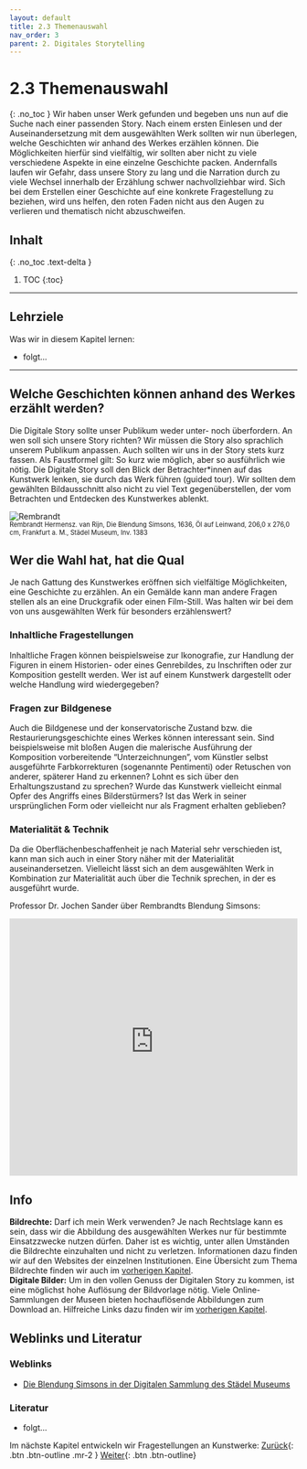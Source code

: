 ```yaml
---
layout: default
title: 2.3 Themenauswahl
nav_order: 3
parent: 2. Digitales Storytelling
---
```

# 2.3 Themenauswahl
{: .no_toc }
Wir haben unser Werk gefunden und begeben uns nun auf die Suche nach einer passenden Story. Nach einem ersten Einlesen und der Auseinandersetzung mit dem ausgewählten Werk sollten wir nun überlegen, welche Geschichten wir anhand des Werkes erzählen können. Die Möglichkeiten hierfür sind vielfältig, wir sollten aber nicht zu viele verschiedene Aspekte in eine einzelne Geschichte packen. Andernfalls laufen wir Gefahr, dass unsere Story zu lang und die Narration durch zu viele Wechsel innerhalb der Erzählung schwer nachvollziehbar wird. Sich bei dem Erstellen einer Geschichte auf eine konkrete Fragestellung zu beziehen, wird uns helfen, den roten Faden nicht aus den Augen zu verlieren und thematisch nicht abzuschweifen. 

## Inhalt
{: .no_toc .text-delta }

1. TOC
{:toc}

---

## Lehrziele
Was wir in diesem Kapitel lernen:
- folgt...

---

## Welche Geschichten können anhand des Werkes erzählt werden?
Die Digitale Story sollte unser Publikum weder unter- noch überfordern. An wen soll sich unsere Story richten? Wir müssen die Story also sprachlich unserem Publikum anpassen. Auch sollten wir uns in der Story stets kurz fassen. Als Faustformel gilt: So kurz wie möglich, aber so ausführlich wie nötig. Die Digitale Story soll den Blick der Betrachter*innen auf das Kunstwerk lenken, sie durch das Werk führen (guided tour). Wir sollten dem gewählten Bildausschnitt also nicht zu viel Text gegenüberstellen, der vom Betrachten und Entdecken des Kunstwerkes ablenkt. 

![Rembrandt](https://cdn.lesliepzimmermann.de/storytelling/2-3-1_Rembrandt.jpg) 
<p style="font-size: 0.8em; margin-top:-15px;">Rembrandt Hermensz. van Rijn, Die Blendung Simsons, 1636, Öl auf Leinwand, 206,0 x 276,0 cm, Frankfurt a. M., Städel Museum, Inv. 1383</p>

## Wer die Wahl hat, hat die Qual
Je nach Gattung des Kunstwerkes eröffnen sich vielfältige Möglichkeiten, eine Geschichte zu erzählen. An ein Gemälde kann man andere Fragen stellen als an eine Druckgrafik oder einen Film-Still. Was halten wir bei dem von uns ausgewählten Werk für besonders erzählenswert?

### Inhaltliche Fragestellungen
Inhaltliche Fragen können beispielsweise zur Ikonografie, zur Handlung der Figuren in einem Historien- oder eines Genrebildes, zu Inschriften oder zur Komposition gestellt werden. Wer ist auf einem Kunstwerk dargestellt oder welche Handlung wird wiedergegeben?

### Fragen zur Bildgenese
Auch die Bildgenese und der konservatorische Zustand bzw. die Restaurierungsgeschichte eines Werkes können interessant sein. Sind beispielsweise mit bloßen Augen die malerische Ausführung der Komposition vorbereitende “Unterzeichnungen”, vom Künstler selbst ausgeführte Farbkorrekturen (sogenannte Pentimenti) oder Retuschen von anderer, späterer Hand zu erkennen? Lohnt es sich über den Erhaltungszustand zu sprechen? Wurde das Kunstwerk vielleicht einmal Opfer des Angriffs eines Bilderstürmers? Ist das Werk in seiner ursprünglichen Form oder vielleicht nur als Fragment erhalten geblieben?

### Materialität & Technik
Da die Oberflächenbeschaffenheit je nach Material sehr verschieden ist, kann man sich auch in einer Story näher mit der Materialität auseinandersetzen. Vielleicht lässt sich an dem ausgewählten Werk in Kombination zur Materialität auch über die Technik sprechen, in der es ausgeführt wurde.

Professor Dr. Jochen Sander über Rembrandts Blendung Simsons:
<iframe width="100%" height="450" src="https://www.youtube-nocookie.com/embed/hcL-8dSQDgk" frameborder="0" allow="accelerometer; autoplay; encrypted-media; gyroscope; picture-in-picture" allowfullscreen></iframe>

## Info
**Bildrechte:** Darf ich mein Werk verwenden?
Je nach Rechtslage kann es sein, dass wir die Abbildung des ausgewählten Werkes nur für bestimmte Einsatzzwecke nutzen dürfen. Daher ist es wichtig, unter allen Umständen die Bildrechte einzuhalten und nicht zu verletzen. Informationen dazu finden wir auf den Websites der einzelnen Institutionen. Eine Übersicht zum Thema Bildrechte finden wir auch im [vorherigen Kapitel](https://leszimmermann.github.io/digitales-storytelling/workshop/digitales-storytelling/werkauswahl/).  
**Digitale Bilder:** Um in den vollen Genuss der Digitalen Story zu kommen, ist eine möglichst hohe Auflösung der Bildvorlage nötig. Viele Online-Sammlungen der Museen bieten hochauflösende Abbildungen zum Download an. Hilfreiche Links dazu finden wir im [vorherigen Kapitel](https://leszimmermann.github.io/digitales-storytelling/workshop/digitales-storytelling/werkauswahl/).

## Weblinks und Literatur
### Weblinks
- [Die Blendung Simsons in der Digitalen Sammlung des Städel Museums](https://sammlung.staedelmuseum.de/de/werk/die-blendung-simsons)

### Literatur
- folgt...

Im nächste Kapitel entwickeln wir Fragestellungen an Kunstwerke:
<span class="fs-8">
[Zurück](digitales-storytelling/workshop/werkauswahl/){: .btn .btn-outline .mr-2 } 
</span>
<span class="fs-8">
[Weiter](digitales-storytelling/workshop/was-kann-erzaehlt-werden/){: .btn .btn-outline}
</span>
